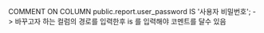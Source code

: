 COMMENT ON COLUMN public.report.user_password IS '사용자 비밀번호';
-> 바꾸고자 하는 컬럼의 경로를 입력한후 is 를 입력해야 코멘트를 달수 있음